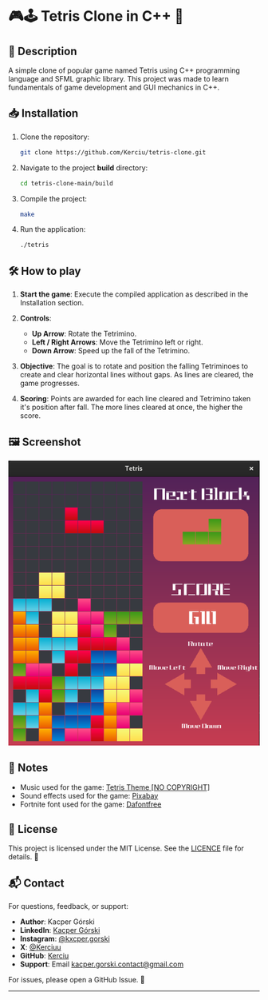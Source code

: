 # 🎮🕹️ Tetris Clone in C++ 👾

## 📜 Description
A simple clone of popular game named Tetris using C++ programming language and SFML graphic library. This project was made to learn fundamentals of game development and GUI mechanics in C++.

## 📥 Installation
1. Clone the repository:
    ```sh
    git clone https://github.com/Kerciu/tetris-clone.git
    ```

2. Navigate to the project **build** directory:
    ```sh
    cd tetris-clone-main/build
    ```

3. Compile the project:
    ```sh
    make
    ```

4. Run the application:
    ```sh
    ./tetris
    ```

## 🛠️ How to play
1. **Start the game**: Execute the compiled application as described in the Installation section.
2. **Controls**:
    - **Up Arrow**: Rotate the Tetrimino.
    - **Left / Right Arrows**: Move the Tetrimino left or right.
    - **Down Arrow**: Speed up the fall of the Tetrimino.

3. **Objective**: The goal is to rotate and position the falling Tetriminoes to create and clear horizontal lines without gaps. As lines are cleared, the game progresses.

4. **Scoring**: Points are awarded for each line cleared and Tetrimino taken it's position after fall. The more lines cleared at once, the higher the score.

## 🖼️ Screenshot
<p align="center">
  <img src="assets/images/screenshot.png" alt="Tetris Clone Screenshot" width="600" />
</p>

## 📝 Notes
- Music used for the game: [Tetris Theme [NO COPYRIGHT]](https://www.youtube.com/watch?v=Q7mcjjl_P3k)
- Sound effects used for the game: [Pixabay](https://pixabay.com/sound-effects/)
- Fortnite font used for the game: [Dafontfree](https://www.dafontfree.io/fortnite-font/)

## 📜 License
This project is licensed under the MIT License. See the [LICENCE](LICENCE) file for details. 📝

## 📬 Contact
For questions, feedback, or support:
- **Author**: Kacper Górski
- **LinkedIn**: [Kacper Górski](https://www.linkedin.com/in/kacper-gorski)
- **Instagram**: [@kxcper.gorski](https://www.instagram.com/kxcper.gorski)
- **X**: [@Kerciuu](https://x.com/Kerciuu)
- **GitHub**: [Kerciu](https://github.com/Kerciu)
- **Support**: Email [kacper.gorski.contact@gmail.com](mailto:kacper.gorski.contact@gmail.com)

For issues, please open a GitHub Issue. 🚀

---
